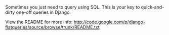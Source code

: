 Sometimes you just need to query using SQL. This is your key to quick-and-dirty one-off queries in Django.

View the README for more info:
http://code.google.com/p/django-flatqueries/source/browse/trunk/README.txt